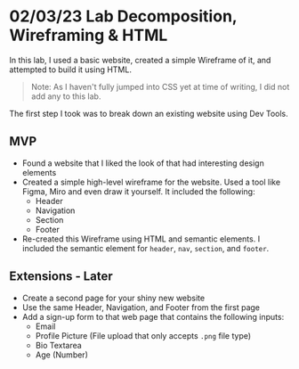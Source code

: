 # 02/03/23 Lab Decomposition, Wireframing & HTML

In this lab, I used a basic website, created a simple Wireframe of it, and attempted to build it using HTML.

> Note: As I haven't fully jumped into CSS yet at time of writing, I did not add any to this lab.

The first step I took was to break down an existing website using Dev Tools. 

## MVP

- Found a website that I liked the look of that had interesting design elements
- Created a simple high-level wireframe for the website. Used a tool like Figma, Miro and even draw it yourself. It included the following:
  - Header
  - Navigation
  - Section
  - Footer
- Re-created this Wireframe using HTML and semantic elements. I included the semantic element for `header`, `nav`, `section`, and `footer`.

## Extensions - Later

- Create a second page for your shiny new website
- Use the same Header, Navigation, and Footer from the first page
- Add a sign-up form to that web page that contains the following inputs:
  - Email
  - Profile Picture (File upload that only accepts `.png` file type)
  - Bio Textarea
  - Age (Number)
